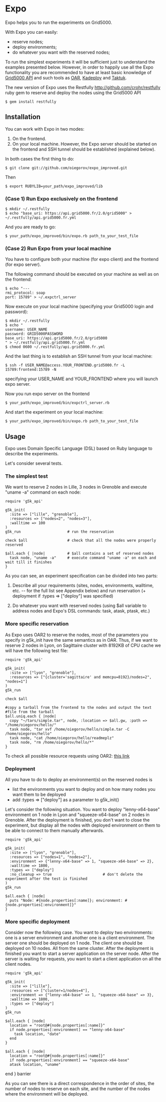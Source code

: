 # Expo
Expo helps you to run the experiments on Grid5000.

With Expo you can easily:

* reserve nodes;
* deploy environments;
* do whatever you want with the reserved nodes;

To run the simplest experiments it will be sufficient just to understand
the examples presented below. However, in order to happily use all the
Expo functionality you are recommended to have at least basic knowledge
of [Grid5000 API](https://api.grid5000.fr/) and such tools as [OAR](http://oar.imag.fr/), [Kadeploy](http://www.grid5000.fr/mediawiki/index.php/Kadeploy-v3) and [Taktuk](http://taktuk.gforge.inria.fr/).

The new version of Expo uses the Restfully http://github.com/crohr/restfully ruby gem to reserve and deploy the nodes using the Grid5000 API

    $ gem install restfully

## Installation

You can work with Expo in two modes:

1. On the frontend.
2. On your local machine. However, the Expo server should be started on
the frontend and SSH tunnel should be established (explained below).

In both cases the first thing to do:

    $ git clone git://github.com/oiegorov/expo_improved.git

Then

    $ export RUBYLIB=your_path/expo_improved/lib

### (Case 1) Run Expo exclusively on the frontend

    $ mkdir ~/.restfully 
    $ echo "base_uri: https://api.grid5000.fr/2.0/grid5000" > ~/.restfully/api.grid5000.fr.yml

And you are ready to go:

    $ your_path/expo_improved/bin/expo.rb path_to_your_test_file

### (Case 2) Run Expo from your local machine 

You have to configure both your machine (for expo client) and the frontend (for expo
server).

The following command should be executed on your machine as well as on the
frontend:

    $ echo "---
    rmi_protocol: soap
    port: 15789" > ~/.expctrl_server

Now execute on your local machine (specifying your Grid5000 login and
password):

    $ mkdir ~/.restfully
    $ echo "
    username: USER_NAME
    password: GRID5000PASSWORD
    base_uri: https://api.grid5000.fr/2.0/grid5000
    " > ~/.restfully/api.grid5000.fr.yml
    $ chmod 0600 ~/.restfully/api.grid5000.fr.yml

And the last thing is to establish an SSH tunnel from your local machine:

    $ ssh -f USER_NAME@access.YOUR_FRONTEND.grid5000.fr -L 15789:frontend:15789 -N

specifying your USER_NAME and YOUR_FRONTEND where you will launch expo
server.

Now you run expo server on the frontend
  
    $ your_path/expo_improved/bin/expctrl_server.rb

And start the experiment on your local machine:

    $ your_path/expo_improved/bin/expo.rb path_to_your_test_file

## Usage

Expo uses Domain Specific Language (DSL) based on Ruby language to describe the
experiments.

Let's consider several tests.

### The simplest test

We want to reserve 2 nodes in Lille, 3 nodes in Grenoble and execute
"uname -a" command on each node:

    require 'g5k_api'
    
    g5k_init(                                                                   
      :site => ["lille", "grenoble"], 
      :resources => ["nodes=2", "nodes=3"], 
      :walltime => 100 
    )
    g5k_run                     # run the reservation     
    
    check $all                  # check that all the nodes were properly reserved          
    
    $all.each { |node|          # $all contains a set of reserved nodes
      task node, "uname -a"     # execute command "uname -a" on each and wait till it finishes
    }     

As you can see, an experiment specification can be divided into two parts:

1. Describe all your requirements (sites, nodes, environments, walltime, etc. -- for the full list see Appendix below) and run reservation (+ deployment if :types => ["deploy"] was specified)

2. Do whatever you want with reserved nodes (using $all variable to address nodes and Expo's DSL commands: task, atask, ptask, etc.)

### More specific reservation

As Expo uses OAR2 to reserve the nodes, most of the parameters you specify in g5k_init have the same semantics as in OAR. Thus, if we want to reserve 2 nodes in Lyon, on Sagittaire cluster with 8192KB of CPU cache we will have the following test file:

    require 'g5k_api'                                                               

    g5k_init( 
      :site => ["lyon", "grenoble"], 
      :resources => ["{cluster='sagittaire' and memcpu=8192}/nodes=2", "nodes=1"] 
    )
    g5k_run

    check $all

    #copy a tarball from the frontend to the nodes and output the text
    #file from the tarball
    $all.uniq.each { |node| 
      copy "~/tars/simple.tar", node, :location => $all.gw, :path => "/home/oiegorov/hello/"
      task node, "tar xvf /home/oiegorov/hello/simple.tar -C /home/oiegorov/hello"
      task node, "cat /home/oiegorov/hello/readmeplz"
      task node, "rm /home/oiegorov/hello/*"
    }

To check all possible resource requests using OAR2: [this link](http://oar.imag.fr/user-usecases/#index5h1)

### Deployment

All you have to do to deploy an environment(s) on the reserved nodes is

* list the environments you want to deploy and on how many nodes you want them to be deployed
* add :types => ["deploy"] as a parameter to g5k_init()

Let's consider the following situation. You want to deploy "lenny-x64-base" environment on 1 node in Lyon and "squeeze-x64-base" on 2 nodes in Grenoble. After the deployment is finished, you don't want to close the experiment, but display all the nodes with deployed environment on them to be able to connect to them manually afterwards.

    require 'g5k_api'                                                               

    g5k_init( 
      :site => ["lyon", "grenoble"], 
      :resources => ["nodes=1", "nodes=2"], 
      :environment => {"lenny-x64-base" => 1, "squeeze-x64-base" => 2}, 
      :walltime => 1800,
      :types => ["deploy"]
      :no_cleanup => true                       # don't delete the experiment after the test is finished
    )
    g5k_run

    $all.each { |node|
      puts "Node: #{node.properties[:name]}; environment: #{node.properties[:environment]}"
    }


### More specific deployment

Consider now the following case. You want to deploy two environments: one is a server environment and another one is a client environment. The server one should be deployed on 1 node. The client one should be deployed on 10 nodes. All from the same cluster.
After the deployment is finished you want to start a server application on the server node. After the server is waiting for requests, you want to start a client application on all the client nodes. 

    require 'g5k_api'                                                               
    
    g5k_init( 
      :site => ["lille"], 
      :resources => ["cluster=1/nodes=4"], 
      :environment => {"lenny-x64-base" => 1, "squeeze-x64-base" => 3}, 
      :walltime => 1800,
      :types => ["deploy"]
    )   
    g5k_run

    $all.each { |node|
      location = "root@#{node.properties[:name]}"
      if node.properties[:environment] == "lenny-x64-base"
        task location, "date"
      end
    }

    $all.each { |node|
      location = "root@#{node.properties[:name]}"
      if node.properties[:environment] == "squeeze-x64-base"
      atask location, "uname"
  end 
}
barrier

As you can see there is a direct correspondence in the order of sites, the number of nodes to reserve on each site, and the number of the nodes where the environment will be deployed.